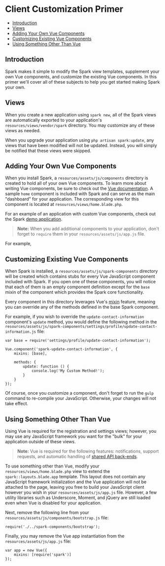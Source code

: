 # Client Customization Primer

- [Introduction](#introduction)
- [Views](#views)
- [Adding Your Own Vue Components](#adding-your-own-vue-components)
- [Customizing Existing Vue Components](#customizing-existing-vue-components)
- [Using Something Other Than Vue](#other-than-vue)

<a name="introduction"></a>
## Introduction

Spark makes it simple to modify the Spark view templates, supplement your own Vue components, and customize the existing Vue components. In this primer we'll cover all of these subjects to help you get started making Spark your own.

<a name="views"></a>
## Views

When you create a new application using `spark new`, all of the Spark views are automatically exported to your application's `resources/views/vendor/spark` directory. You may customize any of these views as needed.

When you upgrade your application using `php artisan spark:update`, any views that have been modified will not be updated. Instead, you will simply be notified that these views were skipped.

<a name="adding-your-own-vue-components"></a>
## Adding Your Own Vue Components

When you install Spark, a `resources/assets/js/components` directory is created to hold all of your own Vue components. To learn more about writing Vue components, be sure to check out the [Vue documentation](http://vuejs.org/guide/components.html). A sample `home` component is included with Spark and can serve as the main "dashboard" for your application. The corresponding view for this component is located at `resources/views/home.blade.php`.

For an example of an application with custom Vue components, check out the Spark [demo application](/docs/4.0/quickstart#demo-application).

> **Note:** When you add additional components to your application, don't forget to `require` them in your `resources/assets/js/app.js` file.

For example,

<a name="customizing-existing-vue-components"></a>
## Customizing Existing Vue Components

When Spark is installed, a `resources/assets/js/spark-components` directory will be created which contains stubs for every Vue JavaScript component included with Spark. If you open one of these components, you will notice that each of them is an empty component definition except for the `base` mixin of the component which provides the Spark core functionality.

Every component in this directory leverages Vue's [mixin](http://vuejs.org/guide/mixins.html) feature, meaning you can override any of the methods defined in the base Spark component.

For example, if you wish to override the `update-contact-information` component's `update` method, you would define the following method in the `resources/assets/js/spark-components/settings/profile/update-contact-information.js` file:

    var base = require('settings/profile/update-contact-information');

    Vue.component('spark-update-contact-information', {
        mixins: [base],

        methods: {
            update: function () {
                console.log('My Custom Method!');
            }
        }
    });

Of course, once you customize a component, don't forget to run the `gulp` command to re-compile your JavaScript. Otherwise, your changes will not take effect.

<a name="other-than-vue"></a>
## Using Something Other Than Vue

Using Vue is required for the registration and settings views; however, you may use any JavaScript framework you want for the "bulk" for your application outside of these views.

> **Note:** Vue is required for the following features: notifications, support requests, and automatic handling of [shared API back-ends](/docs/4.0/api#sharing-your-api).

To use something other than Vue, modify your `resources/views/home.blade.php` view to extend the `spark::layouts.blade.app` template. This layout does not contain any JavaScript framework initialization and the Vue application will not be attached to the page, leaving you free to build your JavaScript client however you wish in your `resources/assets/js/app.js` file. However, a few utility libraries such as Underscore, Moment, and jQuery are still loaded even when Vue is disabled for your application.

Next, remove the following line from your `resources/assets/js/components/bootstrap.js` file:

    require('./../spark-components/bootstrap');

Finally, you may remove the Vue app instantiation from the `resources/assets/js/app.js` file:

    var app = new Vue({
        mixins: [require('spark')]
    });
